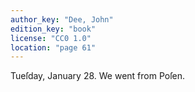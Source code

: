 ```yaml
---
author_key: "Dee, John"
edition_key: "book"
license: "CC0 1.0"
location: "page 61"
---
```

Tueſday, January 28. We went from Poſen.
